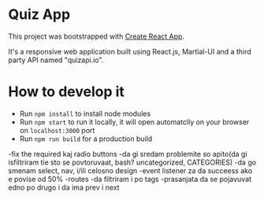 # Quiz App

This project was bootstrapped with [Create React App](https://github.com/facebook/create-react-app).

It's a responsive web application built using React.js, Martial-UI and a third party API named "quizapi.io".

# How to develop it

- Run `npm install` to install node modules
- Run `npm start` to run it locally, it will open automatclly on your browser on `localhost:3000` port
- Run `npm run build` for a production build

-fix the required kaj radio buttons
-da gi sredam problemite so apito(da gi isfiltriram tie sto se povtoruvaat, bash? uncategorized, CATEGORIES)
-da go smenam select, nav, i/ili celosno design
-event listener za da succeess ako e povise od 50%
-routes
-da filtriram i po tags
-prasanjata da se pojavuvat edno po drugo i da ima prev i next
